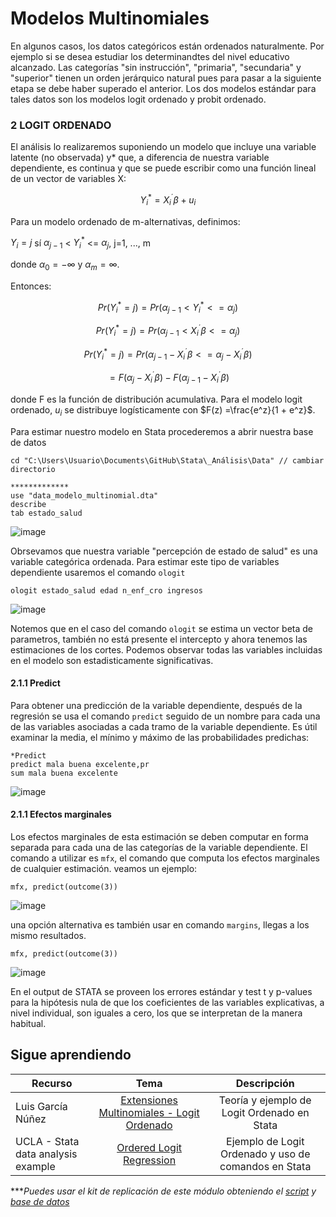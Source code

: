 # Modelos Multinomiales

En algunos casos, los datos categóricos están ordenados naturalmente. Por ejemplo si se desea estudiar los determinandtes del nivel educativo alcanzado. Las categorías "sin instrucción", "primaria", "secundaria" y "superior" tienen un orden jerárquico natural pues para pasar a la siguiente etapa se debe haber superado el anterior.
Los dos modelos estándar para tales datos son los modelos logit ordenado y probit ordenado.

### 2 LOGIT ORDENADO

El análisis lo realizaremos suponiendo un modelo que incluye una variable latente (no observada) y* que, a diferencia de nuestra variable dependiente, es continua y que se puede escribir como una función lineal de un vector de variables X:

$$Y_i^*=X_i^´\beta+u_i$$

Para un modelo ordenado de m-alternativas, definimos:

$Y_i=j$ sí $\alpha_{j-1}$ < $Y_i^*$ <= $\alpha_{j}$, j=1, ..., m

donde $\alpha_{0}=-∞$ y $\alpha_{m}=∞$. 

Entonces:

$$Pr(Y_i^ * =j)   =   Pr(\alpha_{j-1} < Y_i^* <=\alpha_{j})$$

$$Pr(Y_i^ * =j)   =   Pr(\alpha_{j-1} < X_i^´\beta <=\alpha_{j})$$

$$Pr(Y_i^ * =j)   =   Pr(\alpha_{j-1} - X_i^´\beta <=\alpha_{j} - X_i^´\beta)$$

$$=F(\alpha_{j}-X_i^´\beta) - F(\alpha_{j-1}-X_i^´\beta)$$

donde F es la función de distribución acumulativa. Para el modelo logit ordenado, $u_i$ se distribuye logísticamente con $F(z) =\frac{e^z}{1 + e^z}$.

Para estimar nuestro modelo en Stata procederemos a abrir nuestra base de datos 

```
cd "C:\Users\Usuario\Documents\GitHub\Stata\_Análisis\Data" // cambiar directorio

*************
use "data_modelo_multinomial.dta"
describe
tab estado_salud
```
![image](https://user-images.githubusercontent.com/128189216/227044367-489507d4-325b-4169-a714-2180c9a274b2.png)

Obrsevamos que nuestra variable "percepción de estado de salud" es una variable categórica ordenada. Para estimar este tipo de variables dependiente usaremos el comando  `ologit`

```
ologit estado_salud edad n_enf_cro ingresos 
```

![image](https://user-images.githubusercontent.com/128189216/227044901-c203de0a-6e4e-40e3-9fe9-4835322ee89e.png)

Notemos que en el caso del comando `ologit` se estima un vector beta de parametros, también no está presente el intercepto y ahora tenemos las estimaciones de los cortes. Podemos observar todas las variables incluidas en el modelo son estadisticamente significativas.

#### 2.1.1 Predict

Para obtener una predicción de la variable dependiente, después de la regresión se usa el comando `predict` seguido de un nombre para cada una de las variables asociadas a  cada tramo de la variable dependiente. Es útil examinar la media, el mínimo y máximo de las probabilidades predichas:

```
*Predict
predict mala buena excelente,pr 
sum mala buena excelente
```

![image](https://user-images.githubusercontent.com/128189216/227055192-cc25ada4-411c-42ef-9b1c-e01f59b22d7b.png)

#### 2.1.1 Efectos marginales

Los efectos marginales de esta estimación se deben computar en forma separada para cada una de las categorías de la variable dependiente. El comando a utilizar es `mfx`, el comando que computa los efectos marginales de cualquier estimación. veamos un ejemplo:

```
mfx, predict(outcome(3))
```

![image](https://user-images.githubusercontent.com/128189216/227056360-50316163-d118-4561-aa3c-0f4fa5c19468.png)


una opción alternativa es también usar en comando `margins`, llegas a los mismo resultados.

```
mfx, predict(outcome(3))
```

![image](https://user-images.githubusercontent.com/128189216/227056536-e3246cff-2cd9-466f-b1af-e26e13d69cef.png)

En el output de STATA se proveen los errores estándar y test t y p-values para la hipótesis nula de que los coeficientes de las
variables explicativas, a nivel individual, son iguales a cero, los que se interpretan de la manera habitual.



## Sigue aprendiendo
| Recurso  | Tema | Descripción |
| ------------- |:-------------:|:-------------:|
| Luis García Núñez | [Extensiones Multinomiales - Logit Ordenado](https://www.youtube.com/watch?v=-Go7UoW0A-U "Extensiones Multinomiales - Logit Ordenado") | Teoría y ejemplo de Logit Ordenado en Stata |
| UCLA - Stata data analysis example | [Ordered Logit Regression](https://stats.oarc.ucla.edu/stata/dae/ordered-logistic-regression/ "Ordered Logit Regression") | Ejemplo de Logit Ordenado y uso de comandos en Stata |


****Puedes usar el kit de replicación de este módulo obteniendo el [script](https://github.com/EconPUCP/Stata/blob/main/_An%C3%A1lisis/Scripts/Modelos%20multinomiales/2_Logit_ordenado.do "script") y [base de datos](https://github.com/EconPUCP/Stata/tree/main/_An%C3%A1lisis/Data "base de datos")* 
